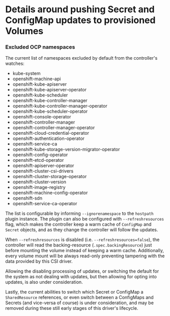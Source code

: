 # Details around pushing Secret and ConfigMap updates to provisioned Volumes

### Excluded OCP namespaces

The current list of namespaces excluded by default from the controller's watches:

- kube-system
- openshift-machine-api
- openshift-kube-apiserver
- openshift-kube-apiserver-operator
- openshift-kube-scheduler
- openshift-kube-controller-manager
- openshift-kube-controller-manager-operator
- openshift-kube-scheduler-operator
- openshift-console-operator
- openshift-controller-manager
- openshift-controller-manager-operator
- openshift-cloud-credential-operator
- openshift-authentication-operator
- openshift-service-ca
- openshift-kube-storage-version-migrator-operator
- openshift-config-operator
- openshift-etcd-operator
- openshift-apiserver-operator
- openshift-cluster-csi-drivers
- openshift-cluster-storage-operator
- openshift-cluster-version
- openshift-image-registry
- openshift-machine-config-operator
- openshift-sdn
- openshift-service-ca-operator

The list is configurable by informing `--ignorenamespace` to the `hostpath` plugin instance. The
plugin can also be configured with `--refreshresources` flag, which makes the controller keep a warm
cache of `ConfigMap` and `Secret` objects, and as they change the controller will follow the updates.

When `--refreshresources` is disabled (i.e. `--refreshresources=false`), the controller will read the
backing-resource (`.spec.backingResource`) just before mounting the volume instead of keeping a warm
cache. Additionally, every volume mount will be always read-only preventing tampering with the data
provided by this CSI driver.

Allowing the disabling processing of updates, or switching the default for the system as not dealing with
updates, but then allowing for opting into updates, is also under consideration.

Lastly, the current abilities to switch which Secret or ConfigMap a `SharedResource` references, or even switch between
a ConfigMaps and Secrets (and vice-versa of course) is under consideration, and may be removed during these 
still early stages of this driver's lifecycle.
